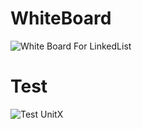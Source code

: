 ﻿# WhiteBoard
![White Board For LinkedList](/WhiteBoardLinked.png)

# Test
![Test UnitX](/TestLinked.png)